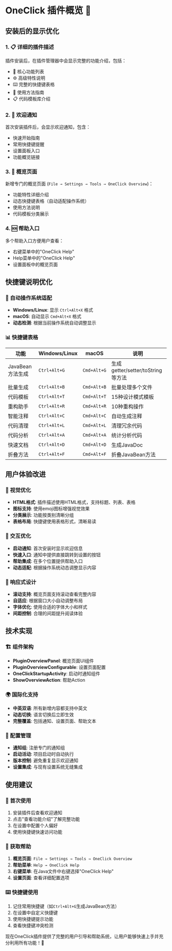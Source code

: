# OneClick 插件概览 🚀

## 安装后的显示优化

### 1. 📋 详细的插件描述
插件安装后，在插件管理器中会显示完整的功能介绍，包括：
- 🎯 核心功能列表
- ⚙️ 高级特性说明
- ⌨️ 完整的快捷键表格
- 🚀 使用方法指南
- 📋 代码模板库介绍

### 2. 🎉 欢迎通知
首次安装插件后，会显示欢迎通知，包含：
- 快速开始指南
- 常用快捷键提醒
- 设置面板入口
- 功能概览链接

### 3. 📖 概览页面
新增专门的概览页面 (`File → Settings → Tools → OneClick Overview`)：
- 功能特性详细介绍
- 动态快捷键表格（自动适配操作系统）
- 使用方法说明
- 代码模板分类展示

### 4. 🆘 帮助入口
多个帮助入口方便用户查看：
- 右键菜单中的"OneClick Help"
- Help菜单中的"OneClick Help"
- 设置面板中的概览页面

## 快捷键说明优化

### 📱 自动操作系统适配
- **Windows/Linux**: 显示 `Ctrl+Alt+X` 格式
- **macOS**: 自动显示 `Cmd+Alt+X` 格式
- **动态检测**: 根据当前操作系统自动调整显示

### 📊 快捷键表格
| 功能 | Windows/Linux | macOS | 说明 |
|------|---------------|-------|------|
| JavaBean 方法生成 | `Ctrl+Alt+G` | `Cmd+Alt+G` | 生成getter/setter/toString等方法 |
| 批量生成 | `Ctrl+Alt+B` | `Cmd+Alt+B` | 批量处理多个文件 |
| 代码模板 | `Ctrl+Alt+T` | `Cmd+Alt+T` | 15种设计模式模板 |
| 重构助手 | `Ctrl+Alt+R` | `Cmd+Alt+R` | 10种重构操作 |
| 智能注释 | `Ctrl+Alt+C` | `Cmd+Alt+C` | 自动生成注释 |
| 代码清理 | `Ctrl+Alt+L` | `Cmd+Alt+L` | 清理冗余代码 |
| 代码分析 | `Ctrl+Alt+A` | `Cmd+Alt+A` | 统计分析代码 |
| 快速文档 | `Ctrl+Alt+D` | `Cmd+Alt+D` | 生成JavaDoc |
| 折叠方法 | `Ctrl+Alt+F` | `Cmd+Alt+F` | 折叠JavaBean方法 |

## 用户体验改进

### 🎨 视觉优化
- **HTML格式**: 插件描述使用HTML格式，支持标题、列表、表格
- **图标支持**: 使用emoji图标增强视觉效果
- **分类展示**: 功能按类别清晰分组
- **表格布局**: 快捷键使用表格形式，清晰易读

### 🔄 交互优化
- **启动通知**: 首次安装时显示欢迎信息
- **快速入口**: 通知中提供直接跳转到设置的按钮
- **帮助集成**: 在多个位置提供帮助入口
- **动态适配**: 根据操作系统动态调整显示内容

### 📱 响应式设计
- **滚动支持**: 概览页面支持滚动查看完整内容
- **自适应**: 根据窗口大小自动调整布局
- **字体优化**: 使用合适的字体大小和样式
- **间距控制**: 合理的间距提升阅读体验

## 技术实现

### 🏗️ 组件架构
- **PluginOverviewPanel**: 概览页面UI组件
- **PluginOverviewConfigurable**: 设置页面配置
- **OneClickStartupActivity**: 启动时通知组件
- **ShowOverviewAction**: 帮助Action

### 🌍 国际化支持
- **中英双语**: 所有新增内容都支持中英文
- **动态切换**: 语言切换后立即生效
- **完整覆盖**: 包括通知、设置页面、帮助文本

### 🔧 配置管理
- **通知组**: 注册专门的通知组
- **启动活动**: 项目启动时自动执行
- **版本控制**: 避免重复显示欢迎通知
- **设置集成**: 与现有设置系统无缝集成

## 使用建议

### 🚀 首次使用
1. 安装插件后查看欢迎通知
2. 点击"查看功能介绍"了解完整功能
3. 在设置中配置个人偏好
4. 使用快捷键快速访问功能

### 📖 获取帮助
1. **概览页面**: `File → Settings → Tools → OneClick Overview`
2. **帮助菜单**: `Help → OneClick Help`
3. **右键菜单**: 在Java文件中右键选择"OneClick Help"
4. **设置页面**: 查看详细配置选项

### ⌨️ 快捷键使用
1. 记住常用快捷键（如`Ctrl+Alt+G`生成JavaBean方法）
2. 在设置中自定义快捷键
3. 使用快捷键提示功能
4. 查看快捷键冲突检测

现在OneClick插件提供了完整的用户引导和帮助系统，让用户能够快速上手并充分利用所有功能！🎉
